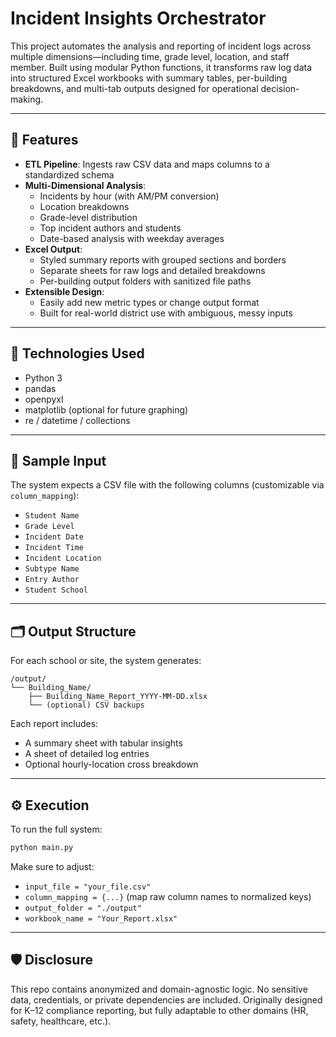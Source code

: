 # Incident Insights Orchestrator

This project automates the analysis and reporting of incident logs across multiple dimensions—including time, grade level, location, and staff member. Built using modular Python functions, it transforms raw log data into structured Excel workbooks with summary tables, per-building breakdowns, and multi-tab outputs designed for operational decision-making.

---

## 🔧 Features

- **ETL Pipeline**: Ingests raw CSV data and maps columns to a standardized schema
- **Multi-Dimensional Analysis**:
  - Incidents by hour (with AM/PM conversion)
  - Location breakdowns
  - Grade-level distribution
  - Top incident authors and students
  - Date-based analysis with weekday averages
- **Excel Output**:
  - Styled summary reports with grouped sections and borders
  - Separate sheets for raw logs and detailed breakdowns
  - Per-building output folders with sanitized file paths
- **Extensible Design**:
  - Easily add new metric types or change output format
  - Built for real-world district use with ambiguous, messy inputs

---

## 🚀 Technologies Used

- Python 3
- pandas
- openpyxl
- matplotlib (optional for future graphing)
- re / datetime / collections

---

## 📁 Sample Input

The system expects a CSV file with the following columns (customizable via `column_mapping`):

- `Student Name`
- `Grade Level`
- `Incident Date`
- `Incident Time`
- `Incident Location`
- `Subtype Name`
- `Entry Author`
- `Student School`

---

## 🗂️ Output Structure

For each school or site, the system generates:

```
/output/
└── Building_Name/
    ├── Building_Name_Report_YYYY-MM-DD.xlsx
    └── (optional) CSV backups
```

Each report includes:
- A summary sheet with tabular insights
- A sheet of detailed log entries
- Optional hourly-location cross breakdown

---

## ⚙️ Execution

To run the full system:

```bash
python main.py
```

Make sure to adjust:

- `input_file = "your_file.csv"`
- `column_mapping = {...}` (map raw column names to normalized keys)
- `output_folder = "./output"`
- `workbook_name = "Your_Report.xlsx"`

---

## 🛡️ Disclosure

This repo contains anonymized and domain-agnostic logic. No sensitive data, credentials, or private dependencies are included. Originally designed for K–12 compliance reporting, but fully adaptable to other domains (HR, safety, healthcare, etc.).
